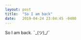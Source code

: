 ```yaml
---
layout: post
title:  "So I am back"
date:   2019-04-24 23:04:45 -0400
---
```


So I am back. ¯\_(ツ)_/¯
